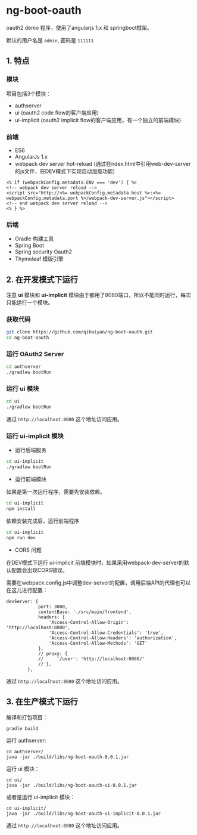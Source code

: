 # ng-boot-oauth
oauth2 demo 程序，使用了angularjs 1.x 和 springboot框架。

默认的用户名是 `admin`, 密码是 `111111`
## 1. 特点
### 模块

项目包括3个模块：
* authserver
* ui (oauth2 code flow的客户端应用)
* ui-implicit (oauth2 implicit flow的客户端应用，有一个独立的前端模块)

### 前端
* ES6
* AngularJs 1.x
* webpack dev server hot-reload
(通过在ndex.html中引用web-dev-server的js文件，在DEV模式下实现自动加载功能)
```
<% if (webpackConfig.metadata.ENV === 'dev') { %>
<!-- webpack dev server reload -->
<script src="http://<%= webpackConfig.metadata.host %>:<%= webpackConfig.metadata.port %>/webpack-dev-server.js"></script>
<!-- end webpack dev server reload -->
<% } %>
```

### 后端
* Gradle 构建工具 
* Spring Boot
* Spring security Oauth2
* Thymeleaf 模版引擎

## 2. 在开发模式下运行
注意 **ui** 模块和 **ui-implicit** 模块由于都用了8080端口，所以不能同时运行，每次只能运行一个模块。
### 获取代码
```bash
git clone https://github.com/qihaiyan/ng-boot-oauth.git
cd ng-boot-oauth
```

### 运行 OAuth2 Server
```bash
cd authserver
./gradlew bootRun
```

### 运行 ui 模块
```bash
cd ui
./gradlew bootRun
```
通过 `http://localhost:8080` 这个地址访问应用。

### 运行 ui-implicit 模块

* 运行后端服务
```bash
cd ui-implicit
./gradlew bootRun
```

* 运行前端模块

如果是第一次运行程序，需要先安装依赖。
```bash
cd ui-implicit
npm install
```

依赖安装完成后，运行前端程序
```bash
cd ui-implicit
npm run dev
```

* CORS 问题

在DEV模式下运行 ui-implicit 前端模块时，如果采用webpack-dev-server的默认配置会出现CORS错误。

需要在webpack.config.js中调整dev-server的配置，调用后端API的代理也可以在这儿进行配置：
```
devServer: {
            port: 3000,
            contentBase: './src/main/frontend',
            headers: {
                'Access-Control-Allow-Origin': 'http://localhost:8080',
                'Access-Control-Allow-Credentials': 'true',
                'Access-Control-Allow-Headers': 'authorization',
                'Access-Control-Allow-Methods': 'GET'
            },
            // proxy: {
            //     '/user': 'http://localhost:8080/'
            // },
        },
```

通过 `http://localhost:8080` 这个地址访问应用。

## 3. 在生产模式下运行
编译和打包项目：
```bash
gradle build
```
运行 authserver:
```
cd authserver/
java -jar ./build/libs/ng-boot-oauth-0.0.1.jar
```
运行 ui 模块：
```
cd ui/
java -jar ./build/libs/ng-boot-oauth-ui-0.0.1.jar
```
或者是运行 ui-implicit 模块：
```
cd ui-implicit/
java -jar ./build/libs/ng-boot-oauth-ui-implicit-0.0.1.jar
```

通过 `http://localhost:8080` 这个地址访问应用。
